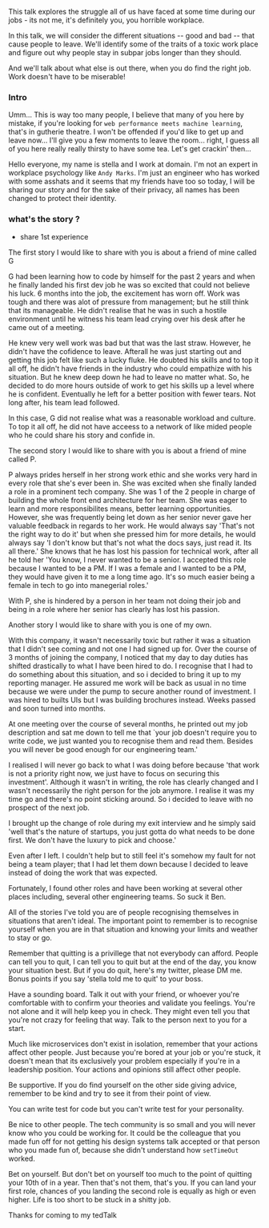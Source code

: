This talk explores the struggle all of us have faced at some time during our jobs - its not me, it's definitely you, you horrible workplace.

In this talk, we will consider the different situations -- good and bad -- that cause people to leave. We'll identify some of the traits of a toxic work place and figure out why people stay in subpar jobs longer than they should.

And we'll talk about what else is out there, when you do find the right job. Work doesn't have to be miserable!


### Intro
Umm... This is way too many people, I believe that many of you here by mistake, if you're looking for `web performance meets machine learning`, that's in gutherie theatre. I won't be offended if you'd like to get up and leave now... I'll give you a few moments to leave the room... right, I guess all of you here really really thirsty to have some tea. Let's get crackin' then...

Hello everyone, my name is stella and I work at domain. I'm not an expert in workplace psychology like `Andy Marks`. I'm just an engineer who has worked with some asshats and it seems that my friends have too so today, I will be sharing our story and for the sake of their privacy, all names has been changed to protect their identity.

### what's the story ?

- share 1st experience


The first story I would like to share with you is about a friend of mine called G

G had been learning how to code by himself for the past 2 years and when he finally landed his first dev job he was so excited that could not believe his luck. 6 months into the job, the excitement has worn off. Work was tough and there was alot of pressure from management;  but he still think that its manageable. He didn't realise that he was in such a hostile environment until he witness his team lead crying over his desk after he came out of a meeting.

He knew very well work was bad but that was the last straw. However, he didn't have the cofidence to leave. Afterall he was just starting out and getting this job felt like such a lucky fluke. He doubted his skills and to top it all off, he didn't have friends in the industry who could empathize with his situation. But he knew deep down he had to leave no matter what. So, he decided to do more hours outside of work to get his skills up a level where he is confident. Eventually he left for a better position with fewer tears. Not long after, his team lead followed.


In this case, G did not realise what was a reasonable workload and culture. To top it all off, he did not have acceess to a network of like mided people who he could share his story and confide in.


The second story I would like to share with you is about a friend of mine called P.

P always prides herself in her strong work ethic and she works very hard in every role that she's ever been in. She was excited when she finally landed a role in a prominent tech company. She was 1 of the 2 people in charge of building the whole front end architecture for her team. She was eager to learn and more responsibilites means, better learning opportunities. However, she was frequently being let down as her senior never gave her valuable feedback in regards to her work. He would always say 'That's not the right way to do it' but when she pressed him for more details, he would always say 'I don't know but that's not what the docs says, just read it. Its all there.' She knows that he has lost his passion for technical work, after all he told her 'You know, I never wanted to be a senior. I accepted this role because I wanted to be a PM. If I was a female and I wanted to be a PM, they would have given it to me a long time ago. It's so much easier being a female in tech to go into manegerial roles.'


With P, she is hindered by a person in her team not doing their job and being in a role where her senior has clearly has lost his passion.


Another story I would like to share with you is one of my own.

With this company, it wasn't necessarily toxic but rather it was a situation that I didn't see coming and not one I had signed up for. Over the course of 3 months of joining the company, I noticed that my day to day duties has shifted drastically to what I have been hired to do. I recognise that I had to do something about this situation, and so i decided to bring it up to my reporting manager. He assured me work will be back as usual in no time because we were under the pump to secure another round of investment. I was hired to builts UIs but I was building brochures instead. Weeks passed and soon turned into months.

At one meeting over the course of several months, he printed out my job description and sat me down to tell me that `your job doesn't require you to write code, we just wanted you to recognise them and read them. Besides you will never be good enough for our engineering team.'

I realised I will never go back to what I was doing before because 'that work is not a priority right now, we just have to focus on securing this investment'. Although it wasn't in writing, the role has clearly changed and I wasn't necessarily the right person for the job anymore. I realise it was my time go and there's no point sticking around. So i decided to leave with no prospect of the next job.

I brought up the change of role during my exit interview and he simply said 'well that's the nature of startups, you just gotta do what needs to be done first. We don't have the luxury to pick and choose.'

Even after I left. I couldn't help but to still feel it's somehow my fault for not being a team player; that I had let them down because I decided to leave instead of doing the work that was expected.

Fortunately, I found other roles and have been working at several other places including, several other engineering teams.
So suck it Ben.


All of the stories I've told you are of people recognising themselves in situations that aren't ideal. The important point to remember is to recognise yourself when you are in that situation and knowing your limits and weather to stay or go.


Remember that quitting is a privillege that not everybody can afford. People can tell you to quit, I can tell you to quit but at the end of the day, you know your situation best. But if you do quit, here's my twitter, please DM me. Bonus points if you say 'stella told me to quit' to your boss.

Have a sounding board. Talk it out with your friend, or whoever you're comfortable with to confirm your theories and validate you feelings. You're not alone and it will help keep you in check. They might even tell you that you're not crazy for feeling that way. Talk to the person next to you for a start.

Much like microservices don't exist in isolation, remember that your actions affect other people. Just because you're bored at your job or you're stuck, it doesn't mean that its exclusively your problem especially if you're in a leadership position. Your actions and opinions still affect other people.

Be supportive. If you do find yourself on the other side giving advice, remember to be kind and try to see it from their point of view.

You can write test for code but you can't write test for your personality.

Be nice to other people. The tech community is so small and you will never know who you could be working for. It could be the colleague that you made fun off for not getting his design systems talk accepted or that person who you made fun of, because she didn't understand how `setTimeOut` worked.

Bet on yourself. But don't bet on yourself too much to the point of quitting your 10th of in a year. Then that's not them, that's you.
If you can land your first role, chances of you landing the second role is equally as high or even higher. Life is too short to be stuck in a shitty job.

Thanks for coming to my tedTalk






